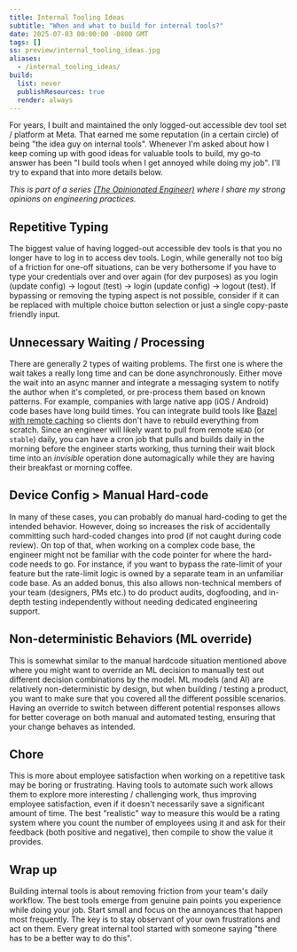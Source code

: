 ```yaml
---
title: Internal Tooling Ideas
subtitle: "When and what to build for internal tools?"
date: 2025-07-03 00:00:00 -0800 GMT
tags: []
ss: preview/internal_tooling_ideas.jpg
aliases:
  - /internal_tooling_ideas/
build:
  list: never
  publishResources: true
  render: always
---
```


For years, I built and maintained the only logged-out accessible dev tool set / platform at Meta. That earned me some reputation (in a certain circle) of being "the idea guy on internal tools". Whenever I'm asked about how I keep coming up with good ideas for valuable tools to build, my go-to answer has been "I build tools when I get annoyed while doing my job". I'll try to expand that into more details below.

_This is part of a series [(The Opinionated Engineer)](/blog/2025-05-04-the-opinionated-engineer/) where I share my strong opinions on engineering practices._

## Repetitive Typing

The biggest value of having logged-out accessible dev tools is that you no longer have to log in to access dev tools. Login, while generally not too big of a friction for one-off situations, can be very bothersome if you have to type your credentials over and over again (for dev purposes) as you login (update config) → logout (test) → login (update config) → logout (test). If bypassing or removing the typing aspect is not possible, consider if it can be replaced with multiple choice button selection or just a single copy-paste friendly input.

## Unnecessary Waiting / Processing

There are generally 2 types of waiting problems. The first one is where the wait takes a really long time and can be done asynchronously. Either move the wait into an async manner and integrate a messaging system to notify the author when it's completed, or pre-process them based on known patterns. For example, companies with large native app (iOS / Android) code bases have long build times. You can integrate build tools like [Bazel with remote caching](https://bazel.build/remote/caching) so clients don't have to rebuild everything from scratch. Since an engineer will likely want to pull from remote `HEAD` (or `stable`) daily, you can have a cron job that pulls and builds daily in the morning before the engineer starts working, thus turning their wait block time into an _invisible_ operation done automagically while they are having their breakfast or morning coffee.

## Device Config > Manual Hard-code

In many of these cases, you can probably do manual hard-coding to get the intended behavior. However, doing so increases the risk of accidentally committing such hard-coded changes into prod (if not caught during code review). On top of that, when working on a complex code base, the engineer might not be familiar with the code pointer for where the hard-code needs to go. For instance, if you want to bypass the rate-limit of your feature but the rate-limit logic is owned by a separate team in an unfamiliar code base. As an added bonus, this also allows non-technical members of your team (designers, PMs etc.) to do product audits, dogfooding, and in-depth testing independently without needing dedicated engineering support.

## Non-deterministic Behaviors (ML override)

This is somewhat similar to the manual hardcode situation mentioned above where you might want to override an ML decision to manually test out different decision combinations by the model. ML models (and AI) are relatively non-deterministic by design, but when building / testing a product, you want to make sure that you covered all the different possible scenarios. Having an override to switch between different potential responses allows for better coverage on both manual and automated testing, ensuring that your change behaves as intended.

## Chore

This is more about employee satisfaction when working on a repetitive task may be boring or frustrating. Having tools to automate such work allows them to explore more interesting / challenging work, thus improving employee satisfaction, even if it doesn't necessarily save a significant amount of time. The best "realistic" way to measure this would be a rating system where you count the number of employees using it and ask for their feedback (both positive and negative), then compile to show the value it provides.

## Wrap up

Building internal tools is about removing friction from your team's daily workflow. The best tools emerge from genuine pain points you experience while doing your job. Start small and focus on the annoyances that happen most frequently. The key is to stay observant of your own frustrations and act on them. Every great internal tool started with someone saying "there has to be a better way to do this".